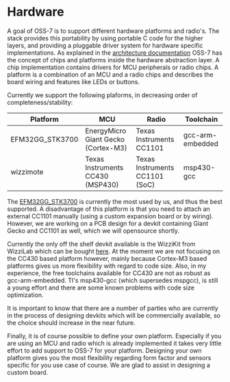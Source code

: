 # Hardware

A goal of OSS-7 is to support different hardware platforms and radio's. 
The stack provides this portability by using portable C code for the higher layers, and providing a pluggable driver system for hardware specific implementations. 
As explained in the [architecture documentation](architecture.md) OSS-7 has the concept of chips and platforms inside the hardware abstraction layer.
A chip implementation contains drivers for MCU peripherals or radio chips. A platform is a combination of an MCU and a radio chips and describes the board wiring and features like LEDs or buttons. 

Currently we support the following plaforms, in decreasing order of completeness/stability:

Platform        | MCU                                   | Radio                         | Toolchain         | 
--------------- | ------------------------------------- | ----------------------------- | ----------------- | 
EFM32GG_STK3700 | EnergyMicro Giant Gecko (Cortex-M3)   | Texas Instruments CC1101      | gcc-arm-embedded  |
wizzimote       | Texas Instruments CC430 (MSP430)      | Texas Instruments CC1101 (SoC)| msp430-gcc        |

The [EFM32GG_STK3700](https://www.silabs.com/products/mcu/lowpower/Pages/efm32gg-stk3700.aspx) is currently the most used by us, and thus the best supported.
A disadvantage of this platform is that you need to attach an external CC1101 manually (using a custom expansion board or by wiring).
However, we are working on a PCB design for a devkit containing Giant Gecko and CC1101 as well, which we will opensource shortly.

Currently the only off the shelf devkit available is the WizziKit from WizziLab which can be bought [here](http://www.wizzilab.com/shop/wizzikit/).
At the moment we are not focusing on the CC430 based platform however, mainly because Cortex-M3 based platforms gives us more flexibility with regard to code size.
Also, in my experience, the free toolchains available for CC430 are not as robust as gcc-arm-embedded. TI's msp430-gcc (which supersedes mspgcc),
is still a young effort and there are some known problems with code size optimization.

It is important to know that there are a number of parties who are currently in the process of designing devkits which will be commercially available, 
so the choice should increase in the near future.

Finally, it is of course possible to define your own platform. Especially if you are using an MCU and radio which is already implemented it takes very little effort to add support to OSS-7 for your platform.
Designing your own platform gives you the most flexibility regarding form factor and sensors specific for you use case of course. We are glad to assist in designing a custom board.
